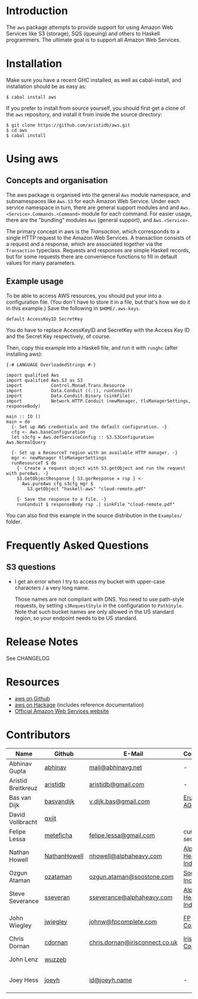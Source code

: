 Introduction
============

The `aws` package attempts to provide support for using Amazon Web
Services like S3 (storage), SQS (queuing) and others to Haskell
programmers. The ultimate goal is to support all Amazon Web Services.

Installation
============

Make sure you have a recent GHC installed, as well as cabal-install, and
installation should be as easy as:

``` {.bash}
$ cabal install aws
```

If you prefer to install from source yourself, you should first get a
clone of the `aws` repository, and install it from inside the source
directory:

``` {.bash}
$ git clone https://github.com/aristidb/aws.git
$ cd aws
$ cabal install
```

Using aws
=========

Concepts and organisation
-------------------------

The aws package is organised into the general `Aws` module namespace,
and subnamespaces like `Aws.S3` for each Amazon Web Service. Under each
service namespace in turn, there are general support modules and and
`Aws.<Service>.Commands.<Command>` module for each command. For easier
usage, there are the "bundling" modules `Aws` (general support), and
`Aws.<Service>`.

The primary concept in aws is the *Transaction*, which corresponds to a
single HTTP request to the Amazon Web Services. A transaction consists
of a request and a response, which are associated together via the
`Transaction` typeclass. Requests and responses are simple Haskell
records, but for some requests there are convenience functions to fill
in default values for many parameters.

Example usage
-------------

To be able to access AWS resources, you should put your into a
configuration file. (You don't have to store it in a file, but that's
how we do it in this example.) Save the following in `$HOME/.aws-keys`.

``` {.example}
default AccessKeyID SecretKey
```

You do have to replace AccessKeyID and SecretKey with the Access Key ID
and the Secret Key respectively, of course.

Then, copy this example into a Haskell file, and run it with `runghc`
(after installing aws):

``` {.haskell}
{-# LANGUAGE OverloadedStrings #-}

import qualified Aws
import qualified Aws.S3 as S3
import           Control.Monad.Trans.Resource
import           Data.Conduit ((.|), runConduit)
import           Data.Conduit.Binary (sinkFile)
import           Network.HTTP.Conduit (newManager, tlsManagerSettings, responseBody)

main :: IO ()
main = do
  {- Set up AWS credentials and the default configuration. -}
  cfg <- Aws.baseConfiguration
  let s3cfg = Aws.defServiceConfig :: S3.S3Configuration Aws.NormalQuery

  {- Set up a ResourceT region with an available HTTP manager. -}
  mgr <- newManager tlsManagerSettings
  runResourceT $ do
    {- Create a request object with S3.getObject and run the request with pureAws. -}
    S3.GetObjectResponse { S3.gorResponse = rsp } <-
      Aws.pureAws cfg s3cfg mgr $
        S3.getObject "haskell-aws" "cloud-remote.pdf"

    {- Save the response to a file. -}
    runConduit $ responseBody rsp .| sinkFile "cloud-remote.pdf"
```

You can also find this example in the source distribution in the
`Examples/` folder.

Frequently Asked Questions
==========================

S3 questions
------------

-   I get an error when I try to access my bucket with upper-case
    characters / a very long name.

    Those names are not compliant with DNS. You need to use path-style
    requests, by setting `s3RequestStyle` in the configuration to
    `PathStyle`. Note that such bucket names are only allowed in the US
    standard region, so your endpoint needs to be US standard.

Release Notes
=============

See CHANGELOG

Resources
=========

-   [aws on Github](https://github.com/aristidb/aws)
-   [aws on Hackage](http://hackage.haskell.org/package/aws) (includes
    reference documentation)
-   [Official Amazon Web Services website](http://aws.amazon.com/)

Contributors
============

  Name                |Github                                           |E-Mail                          |Company                                              |Components
  --------------------|-------------------------------------------------|--------------------------------|-----------------------------------------------------|--------------------
  Abhinav Gupta       |[abhinav](https://github.com/abhinav)            |mail@abhinavg.net               |-                                                    |IAM, SES
  Aristid Breitkreuz  |[aristidb](https://github.com/aristidb)          |aristidb@gmail.com              |-                                                    |Co-Maintainer
  Bas van Dijk        |[basvandijk](https://github.com/basvandijk)      |v.dijk.bas@gmail.com            |[Erudify AG](http://erudify.ch)                      |S3
  David Vollbracht    |[qxjit](https://github.com/qxjit)                |                                |                                                     |
  Felipe Lessa        |[meteficha](https://github.com/meteficha)        |felipe.lessa@gmail.com          |currently secret                                     |Core, S3, SES
  Nathan Howell       |[NathanHowell](https://github.com/NathanHowell)  |nhowell@alphaheavy.com          |[Alpha Heavy Industries](http://www.alphaheavy.com)  |S3
  Ozgun Ataman        |[ozataman](https://github.com/ozataman)          |ozgun.ataman@soostone.com       |[Soostone Inc](http://soostone.com)                  |Core, S3, DynamoDb
  Steve Severance     |[sseveran](https://github.com/sseveran)          |sseverance@alphaheavy.com       |[Alpha Heavy Industries](http://www.alphaheavy.com)  |S3, SQS
  John Wiegley        |[jwiegley](https://github.com/jwiegley)          |johnw@fpcomplete.com            |[FP Complete](http://fpcomplete.com)                 |Co-Maintainer, S3
  Chris Dornan        |[cdornan](https://github.com/cdornan)            |chris.dornan@irisconnect.co.uk  |[Iris Connect](http://irisconnect.co.uk)             |Core
  John Lenz           |[wuzzeb](https://github/com/wuzzeb)              |                                |                                                     |DynamoDB, Core
  Joey Hess           |[joeyh](https://github.com/joeyh)                |id@joeyh.name                   |-                                                    |Co-Maintainer, S3


